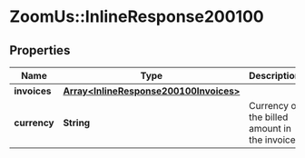 # ZoomUs::InlineResponse200100

## Properties
Name | Type | Description | Notes
------------ | ------------- | ------------- | -------------
**invoices** | [**Array&lt;InlineResponse200100Invoices&gt;**](InlineResponse200100Invoices.md) |  | [optional] 
**currency** | **String** | Currency of the billed amount in the invoice. | [optional] 


